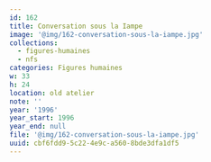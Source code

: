 ```yaml
---
id: 162
title: Conversation sous la Iampe
image: '@img/162-conversation-sous-la-iampe.jpg'
collections:
  - figures-humaines
  - nfs
categories: Figures humaines
w: 33
h: 24
location: old atelier
note: ''
year: '1996'
year_start: 1996
year_end: null
file: '@img/162-conversation-sous-la-iampe.jpg'
uuid: cbf6fdd9-5c22-4e9c-a560-8bde3dfa1df5
---
```


